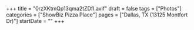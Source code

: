 +++
title = "0rzXKtmQp13qma2tZDfI.avif"
draft = false
tags = ["Photos"]
categories = ["ShowBiz Pizza Place"]
pages = ["Dallas, TX (13125 Montfort Dr)"]
startDate = ""
+++
